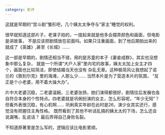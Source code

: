 ```yaml
---
category: 影评
---
```

这就是早期的“宫斗剧”雏形吧，几个姨太太争夺与“家主”睡觉的权利。

很早就知道这部片子，老谋子拍的，一提起来就是他多会摆弄颜色和画面，但电影是讲故事，
不是应该把剧情放在前面吗。如果只注重画面，到了他后期拍出来的就成了《英雄》,甚至《长城》……

这一部是早期的，剧情还相当不错，用的是苏童的本子《妻妾成群》，其实也没想象中那么复杂，
就是一个所谓“大户人家”里内宅的故事，姨太太加上女主才四个，画面也比较简洁，即使结婚当天也没有
杂乱无章。这种极简风让我想起了诺兰的《敦刻尔克》里的海滩，人那么少……  当然本片是为了营造本片的氛围，
“反正是个小老婆，用不着大操大办”。

片中大老婆沉稳，二老婆温婉，三老婆张扬，她们演得都很好，剧情往后发展也各自符合本身的个性特点。四老婆就是巩俐扮演的女主，怎么形容呢，“年少无知”？
但看外表很沉稳，有心机啊…… 巩俐真实年龄在此时是26，演少女其实还行，感觉没有把握住主角性格。
既然看到了其他不听话乱搞的姨太太的下场，怎么还会说漏嘴，乱说话？ 最后弄得自己身败名裂。

不知道原著里是怎么写的，逻辑应该比电影里顺。
